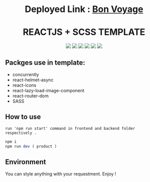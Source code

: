 <h1 align="center"> Deployed Link :  <a href='https://bv.netlify.app'>Bon Voyage</a></h1>

<h1 align="center">REACTJS + SCSS TEMPLATE</h1>

<p align="center">
 <a href="https://reactjs.org/" target="_blank"><img src="https://img.shields.io/badge/React-17.0.2-blue"></a>
  <a href="https://v5.reactrouter.com/web/guides/quick-start" target="_blank"><img src="https://img.shields.io/badge/React Router Dom-5.2.0-blue"></a>
  <a href="https://www.npmjs.com/package/react-helmet-async" target="_blank"><img src="https://img.shields.io/badge/React Helmet Async-1.2.2-blue"></a>
   <a href="https://www.npmjs.com/package/react-lazy-load-image-component" target="_blank"><img src="https://img.shields.io/badge/React Lazy Image Component-1.5.1-blue"></a>
  <a href="https://sass-lang.com/" target="_blank"><img src="https://img.shields.io/badge/SASS-1.45.1-pink"></a>
  <a href="https://en.wikipedia.org/wiki/HTML5" target="_blank"><img src="https://img.shields.io/badge/HTML5-CSS3-orange"></a>
</p>

## Packges use in template:
- concurrently
- react-helmet-async
- react-icons
- react-lazy-load-image-component
- react-router-dom
- SASS

## How to use

```
run 'npm run start' command in frontend and backend folder respectively .
```

```javascript
npm i
npm run dev ( product )
```
## Environment

You can style anything with your requestment. Enjoy !


